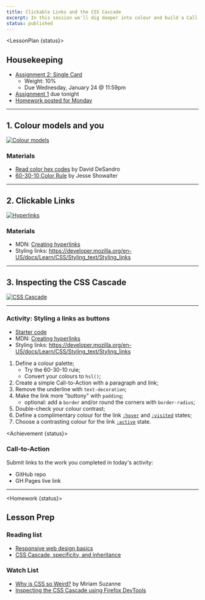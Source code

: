 ```yaml
---
title: Clickable Links and the CSS Cascade
excerpt: In this session we'll dig deeper into colour and build a Call to Action button out of a link.
status: published
---
```


<script>
	import Homework from "$lib/components/Homework.svelte";
	import LessonPlan from "$lib/components/LessonPlan.svelte";
	import Achievement from "$lib/components/Achievement.svelte";
</script>


<LessonPlan {status}>

## Housekeeping
- [Assignment 2: Single Card](/courses/cpnt-260/assessments/assignment-2)
	- Weight: 10%
	- Due Wednesday, January 24 @ 11:59pm
- [Assignment 1](/courses/cpnt-260/assessments/assignment-1) due tonight
- [Homework posted for Monday](/courses/cpnt-260/day-5)


---

<h2>1. Colour models and you</h2>

[![Colour models](/images/slides/cpnt-260/colour.png)](/slides/cpnt-260/colour)


### Materials
- [Read color hex codes](https://www.youtube.com/watch?v=eqZqx6lRPe0) by David DeSandro
- [60-30-10 Color Rule](https://www.youtube.com/watch?v=UWwNIMHFdW4) by Jesse Showalter

---

<h2>2. Clickable Links</h2>

[![Hyperlinks](/images/slides/cpnt-260/links.png)](/slides/cpnt-260/links)

### Materials
- MDN: [Creating hyperlinks](https://developer.mozilla.org/en-US/docs/Learn/HTML/Introduction_to_HTML/Creating_hyperlinks)
- Styling links: https://developer.mozilla.org/en-US/docs/Learn/CSS/Styling_text/Styling_links

---

<h2>3. Inspecting the CSS Cascade</h2>

[![CSS Cascade](/images/slides/cpnt-260/css-cascade.png)](/slides/cpnt-260/css-cascade)

---

</LessonPlan>

### Activity: Styling a links as buttons

- [Starter code](https://github.com/sait-wbdv/dailies-w23/tree/main/2023-01-23-html-images-links-color/03-call-to-action-starter)
- MDN: [Creating hyperlinks](https://developer.mozilla.org/en-US/docs/Learn/HTML/Introduction_to_HTML/Creating_hyperlinks)
- Styling links: https://developer.mozilla.org/en-US/docs/Learn/CSS/Styling_text/Styling_links

1. Define a colour palette;
	- Try the 60-30-10 rule;
	- Convert your colours to `hsl()`;
2. Create a simple Call-to-Action with a paragraph and link;
3. Remove the underline with `text-decoration`;
4. Make the link more "buttony" with `padding`;
    - optional: add a `border` and/or round the corners with `border-radius`;
5. Double-check your colour contrast;
6. Define a complimentary colour for the link [`:hover`](https://developer.mozilla.org/en-US/docs/Web/CSS/:hover) and [`:visited`](https://developer.mozilla.org/en-US/docs/Web/CSS/:visited) states;
7. Choose a contrasting colour for the link [`:active`](https://developer.mozilla.org/en-US/docs/Web/CSS/:active) state.

<Achievement {status}>

### Call-to-Action
Submit links to the work you completed in today's activity:
- GitHub repo
- GH Pages live link

</Achievement>

---

<Homework {status}>

<h2>Lesson Prep</h2>

### Reading list
- [Responsive web design basics](https://web.dev/responsive-web-design-basics/)
- [CSS Cascade, specificity, and inheritance](https://developer.mozilla.org/en-US/docs/Learn/CSS/Building_blocks/Cascade_and_inheritance)

### Watch List
- [Why is CSS so Weird?](https://www.youtube.com/watch?v=aHUtMbJw8iA) by Miriam Suzanne
- [Inspecting the CSS Cascade using Firefox DevTools](https://www.youtube.com/watch?v=Sp9ZfSvpf7A)

</Homework>